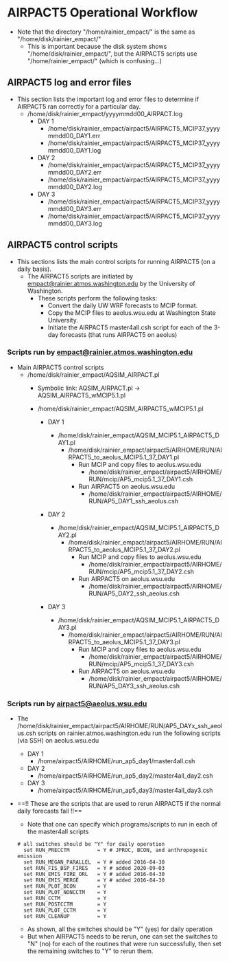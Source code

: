 # AIRPACT5 Operational Workflow

- Note that the directory "/home/rainier_empact/" is the same as "/home/disk/rainier_empact/"
  - This is important because the disk system shows "/home/disk/rainier_empact/", but the AIRPACT5 scripts use "/home/rainier_empact/" (which is confusing...)

## AIRPACT5 log and error files

- This section lists the important log and error files to determine if AIRPACT5 ran correctly for a particular day.
  - /home/disk/rainier_empact/yyyymmdd00_AIRPACT.log
    - DAY 1
      - /home/disk/rainier_empact/airpact5/AIRPACT5_MCIP37_yyyymmdd00_DAY1.err
      - /home/disk/rainier_empact/airpact5/AIRPACT5_MCIP37_yyyymmdd00_DAY1.log
    - DAY 2
      - /home/disk/rainier_empact/airpact5/AIRPACT5_MCIP37_yyyymmdd00_DAY2.err
      - /home/disk/rainier_empact/airpact5/AIRPACT5_MCIP37_yyyymmdd00_DAY2.log
    - DAY 3
      - /home/disk/rainier_empact/airpact5/AIRPACT5_MCIP37_yyyymmdd00_DAY3.err
      - /home/disk/rainier_empact/airpact5/AIRPACT5_MCIP37_yyyymmdd00_DAY3.log

## AIRPACT5 control scripts

- This sections lists the main control scripts for running AIRPACT5 (on a daily basis). 
  - The AIRPACT5 scripts are initiated by empact@rainier.atmos.washington.edu by the University of Washington.
    - These scripts perform the following tasks:
      - Convert the daily UW WRF forecasts to MCIP format.
      - Copy the MCIP files to aeolus.wsu.edu at Washington State University.
      - Initiate the AIRPACT5 master4all.csh script for each of the 3-day forecasts (that runs AIRPACT5 on aeolus)

### Scripts run by empact@rainier.atmos.washington.edu

- Main AIRPACT5 control scripts
  - /home/disk/rainier_empact/AQSIM_AIRPACT.pl
    - Symbolic link: AQSIM_AIRPACT.pl -> AQSIM_AIRPACT5_wMCIP5.1.pl
    - /home/disk/rainier_empact/AQSIM_AIRPACT5_wMCIP5.1.pl

      - DAY 1
        - /home/disk/rainier_empact/AQSIM_MCIP5.1_AIRPACT5_DAY1.pl
          - /home/disk/rainier_empact/airpact5/AIRHOME/RUN/AIRPACT5_to_aeolus_MCIP5.1_37_DAY1.pl
            - Run MCIP and copy files to aeolus.wsu.edu
              - /home/disk/rainier_empact/airpact5/AIRHOME/RUN/mcip/AP5_mcip5.1_37_DAY1.csh
            - Run AIRPACT5 on aeolus.wsu.edu
              - /home/disk/rainier_empact/airpact5/AIRHOME/RUN/AP5_DAY1_ssh_aeolus.csh

      - DAY 2
        - /home/disk/rainier_empact/AQSIM_MCIP5.1_AIRPACT5_DAY2.pl
          - /home/disk/rainier_empact/airpact5/AIRHOME/RUN/AIRPACT5_to_aeolus_MCIP5.1_37_DAY2.pl
            - Run MCIP and copy files to aeolus.wsu.edu
              - /home/disk/rainier_empact/airpact5/AIRHOME/RUN/mcip/AP5_mcip5.1_37_DAY2.csh
            - Run AIRPACT5 on aeolus.wsu.edu
              - /home/disk/rainier_empact/airpact5/AIRHOME/RUN/AP5_DAY2_ssh_aeolus.csh

      - DAY 3
        - /home/disk/rainier_empact/AQSIM_MCIP5.1_AIRPACT5_DAY3.pl
          - /home/disk/rainier_empact/airpact5/AIRHOME/RUN/AIRPACT5_to_aeolus_MCIP5.1_37_DAY3.pl
            - Run MCIP and copy files to aeolus.wsu.edu
              - /home/disk/rainier_empact/airpact5/AIRHOME/RUN/mcip/AP5_mcip5.1_37_DAY3.csh
            - Run AIRPACT5 on aeolus.wsu.edu
              - /home/disk/rainier_empact/airpact5/AIRHOME/RUN/AP5_DAY3_ssh_aeolus.csh

### Scripts run by airpact5@aeolus.wsu.edu

- The /home/disk/rainier_empact/airpact5/AIRHOME/RUN/AP5_DAYx_ssh_aeolus.csh scripts on rainier.atmos.washington.edu run the following scripts (via SSH) on aeolus.wsu.edu
  - DAY 1
    - /home/airpact5/AIRHOME/run_ap5_day1/master4all.csh
  - DAY 2
    - /home/airpact5/AIRHOME/run_ap5_day2/master4all_day2.csh
  - DAY 3
    - /home/airpact5/AIRHOME/run_ap5_day3/master4all_day3.csh

- ==!! These are the scripts that are used to rerun AIRPACT5 if the normal daily forecasts fail !!==
  - Note that one can specify which programs/scripts to run in each of the master4all scripts
  ```
  # all switches should be "Y" for daily operation
    set RUN_PRECCTM         = Y # JPROC, BCON, and anthropogenic emission
    set RUN_MEGAN_PARALLEL  = Y # added 2016-04-30
    set RUN_FIS_BSP_FIRES   = Y # added 2020-09-03
    set RUN_EMIS_FIRE_ORL   = Y # added 2016-04-30
    set RUN_EMIS_MERGE      = Y # added 2016-04-30
    set RUN_PLOT_BCON       = Y
    set RUN_PLOT_NONCCTM    = Y
    set RUN_CCTM            = Y
    set RUN_POSTCCTM        = Y
    set RUN_PLOT_CCTM       = Y
    set RUN_CLEANUP         = Y
  ```

  - As shown, all the switches should be "Y" (yes) for daily operation
  - But when AIRPACT5 needs to be rerun, one can set the switches to "N" (no) for each of the routines that were run successfully, then set the remaining switches to "Y" to rerun them.
